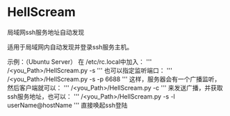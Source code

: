 # HellScream
局域网ssh服务地址自动发现

适用于局域网内自动发现并登录ssh服务主机。

示例：（Ubuntu Server）
在 /etc/rc.local中加入：
'''
/<you_Path>/HellScream.py -s
'''
也可以指定监听端口：
'''
/<you_Path>/HellScream.py -s -p 6688
'''
这样，服务器会有一个广播监听， 然后客户端就可以：
'''
/<you_Path>/HellScream.py -c
'''
来发送广播，并获取ssh服务地址，也可以：
'''
/<you_Path>/HellScream.py -s -l userName@hostName
'''
直接唤起ssh登陆
